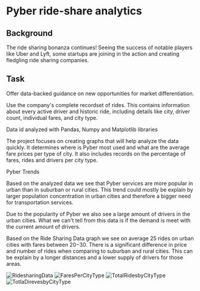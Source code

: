 # Pyber ride-share analytics

## Background
The ride sharing bonanza continues! Seeing the success of notable players like Uber and Lyft, some startups are joining in the action and creating fledgling ride sharing companies. 

## Task
Offer data-backed guidance on new opportunities for market differentiation.

Use the company's complete recordset of rides. This contains information about every active driver and historic ride, including details like city, driver count, individual fares, and city type.

Data id analyzed with Pandas, Numpy and Matplotlib libraries

The project focuses on creating graphs that will help analyze the data quickly.
It determines where is Pyber most used and what are the average fare prices per type of city.
It also includes records on the percentage of fares, rides and drivers per city type.


Pyber Trends

Based on the analyzed data we see that Pyber services are more popular in urban than in suburban or rural cities.
This trend could mostly be explain by larger population concentration in urban cities and therefore a bigger need for transportation services.

Due to the popularity of Pyber we also see a large amount of drivers in the urban cities. 
What we can't tell from this data is if the demand is meet with the current amount of drivers.

Based on the Ride Sharing Data graph we see on average 25 rides on urban cities with fares between $20-$30. 
There is a significant difference in price and number of rides when comparing to suburban and rural cities. 
This can be explain by a longer distances and a lower supply of drivers for those areas.

![RidesharingData](https://github.com/ovinueza/Matplotlib/blob/master/Images/pyber_ride_sharing_2016.png)
![FaresPerCityType](https://github.com/ovinueza/Matplotlib/blob/master/Images/pyber_%25total_fares_bytype.png)
![TotalRidesbyCityType](https://github.com/ovinueza/Matplotlib/blob/master/Images/pyber_%25total_rides_bytype.png)
![TotlaDirevesbyCityType](https://github.com/ovinueza/Matplotlib/blob/master/Images/pyber_%25total_drivers_bytype.png)
